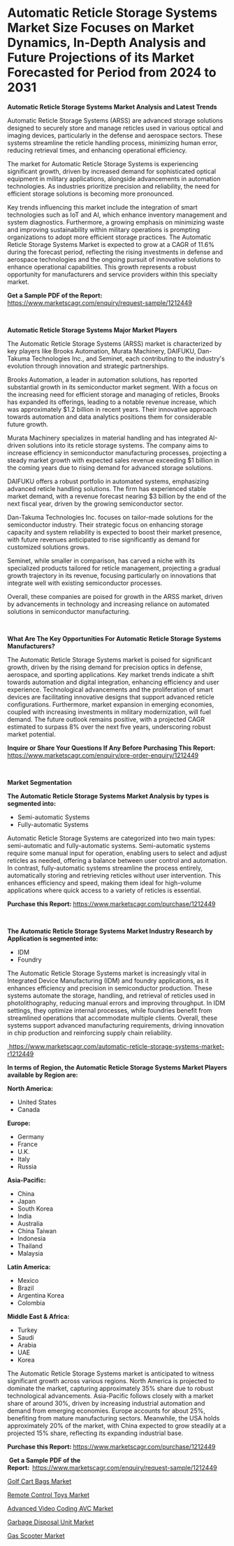 <p><h1>Automatic Reticle Storage Systems Market Size Focuses on Market Dynamics, In-Depth Analysis and Future Projections of its Market Forecasted for Period from 2024 to 2031</h1></p><p><strong>Automatic Reticle Storage Systems Market Analysis and Latest Trends</strong></p>
<p><p>Automatic Reticle Storage Systems (ARSS) are advanced storage solutions designed to securely store and manage reticles used in various optical and imaging devices, particularly in the defense and aerospace sectors. These systems streamline the reticle handling process, minimizing human error, reducing retrieval times, and enhancing operational efficiency. </p><p>The market for Automatic Reticle Storage Systems is experiencing significant growth, driven by increased demand for sophisticated optical equipment in military applications, alongside advancements in automation technologies. As industries prioritize precision and reliability, the need for efficient storage solutions is becoming more pronounced. </p><p>Key trends influencing this market include the integration of smart technologies such as IoT and AI, which enhance inventory management and system diagnostics. Furthermore, a growing emphasis on minimizing waste and improving sustainability within military operations is prompting organizations to adopt more efficient storage practices. The Automatic Reticle Storage Systems Market is expected to grow at a CAGR of 11.6% during the forecast period, reflecting the rising investments in defense and aerospace technologies and the ongoing pursuit of innovative solutions to enhance operational capabilities. This growth represents a robust opportunity for manufacturers and service providers within this specialty market.</p></p>
<p><strong>Get a Sample PDF of the Report:&nbsp;</strong> <a href="https://www.marketscagr.com/enquiry/request-sample/1212449?utm_campaign=1268&utm_medium=2&utm_source=Github&utm_content=ia&utm_term=06102024&utm_id=automatic-reticle-storage-systems">https://www.marketscagr.com/enquiry/request-sample/1212449</a></p>
<p>&nbsp;</p>
<p><strong>Automatic Reticle Storage Systems Major Market Players</strong></p>
<p><p>The Automatic Reticle Storage Systems (ARSS) market is characterized by key players like Brooks Automation, Murata Machinery, DAIFUKU, Dan-Takuma Technologies Inc., and Seminet, each contributing to the industry's evolution through innovation and strategic partnerships.</p><p>Brooks Automation, a leader in automation solutions, has reported substantial growth in its semiconductor market segment. With a focus on the increasing need for efficient storage and managing of reticles, Brooks has expanded its offerings, leading to a notable revenue increase, which was approximately $1.2 billion in recent years. Their innovative approach towards automation and data analytics positions them for considerable future growth.</p><p>Murata Machinery specializes in material handling and has integrated AI-driven solutions into its reticle storage systems. The company aims to increase efficiency in semiconductor manufacturing processes, projecting a steady market growth with expected sales revenue exceeding $1 billion in the coming years due to rising demand for advanced storage solutions.</p><p>DAIFUKU offers a robust portfolio in automated systems, emphasizing advanced reticle handling solutions. The firm has experienced stable market demand, with a revenue forecast nearing $3 billion by the end of the next fiscal year, driven by the growing semiconductor sector.</p><p>Dan-Takuma Technologies Inc. focuses on tailor-made solutions for the semiconductor industry. Their strategic focus on enhancing storage capacity and system reliability is expected to boost their market presence, with future revenues anticipated to rise significantly as demand for customized solutions grows.</p><p>Seminet, while smaller in comparison, has carved a niche with its specialized products tailored for reticle management, projecting a gradual growth trajectory in its revenue, focusing particularly on innovations that integrate well with existing semiconductor processes.</p><p>Overall, these companies are poised for growth in the ARSS market, driven by advancements in technology and increasing reliance on automated solutions in semiconductor manufacturing.</p></p>
<p>&nbsp;</p>
<p><strong>What Are The Key Opportunities For Automatic Reticle Storage Systems Manufacturers?</strong></p>
<p><p>The Automatic Reticle Storage Systems market is poised for significant growth, driven by the rising demand for precision optics in defense, aerospace, and sporting applications. Key market trends indicate a shift towards automation and digital integration, enhancing efficiency and user experience. Technological advancements and the proliferation of smart devices are facilitating innovative designs that support advanced reticle configurations. Furthermore, market expansion in emerging economies, coupled with increasing investments in military modernization, will fuel demand. The future outlook remains positive, with a projected CAGR estimated to surpass 8% over the next five years, underscoring robust market potential.</p></p>
<p><strong>Inquire or Share Your Questions If Any Before Purchasing This Report:</strong> <a href="https://www.marketscagr.com/enquiry/pre-order-enquiry/1212449?utm_campaign=1268&utm_medium=2&utm_source=Github&utm_content=ia&utm_term=06102024&utm_id=automatic-reticle-storage-systems">https://www.marketscagr.com/enquiry/pre-order-enquiry/1212449</a></p>
<p>&nbsp;</p>
<p><strong>Market Segmentation</strong></p>
<p><strong>The Automatic Reticle Storage Systems Market Analysis by types is segmented into:</strong></p>
<p><ul><li>Semi-automatic Systems</li><li>Fully-automatic Systems</li></ul></p>
<p><p>Automatic Reticle Storage Systems are categorized into two main types: semi-automatic and fully-automatic systems. Semi-automatic systems require some manual input for operation, enabling users to select and adjust reticles as needed, offering a balance between user control and automation. In contrast, fully-automatic systems streamline the process entirely, automatically storing and retrieving reticles without user intervention. This enhances efficiency and speed, making them ideal for high-volume applications where quick access to a variety of reticles is essential.</p></p>
<p><strong>Purchase this Report:&nbsp;</strong><a href="https://www.marketscagr.com/purchase/1212449?utm_campaign=1268&utm_medium=2&utm_source=Github&utm_content=ia&utm_term=06102024&utm_id=automatic-reticle-storage-systems">https://www.marketscagr.com/purchase/1212449</a></p>
<p>&nbsp;</p>
<p><strong>The Automatic Reticle Storage Systems Market Industry Research by Application is segmented into:</strong></p>
<p><ul><li>IDM</li><li>Foundry</li></ul></p>
<p><p>The Automatic Reticle Storage Systems market is increasingly vital in Integrated Device Manufacturing (IDM) and foundry applications, as it enhances efficiency and precision in semiconductor production. These systems automate the storage, handling, and retrieval of reticles used in photolithography, reducing manual errors and improving throughput. In IDM settings, they optimize internal processes, while foundries benefit from streamlined operations that accommodate multiple clients. Overall, these systems support advanced manufacturing requirements, driving innovation in chip production and reinforcing supply chain reliability.</p></p>
<p><a href="https://www.marketscagr.com/automatic-reticle-storage-systems-market-r1212449?utm_campaign=1268&utm_medium=2&utm_source=Github&utm_content=ia&utm_term=06102024&utm_id=automatic-reticle-storage-systems">&nbsp;https://www.marketscagr.com/automatic-reticle-storage-systems-market-r1212449</a></p>
<p><strong>In terms of Region, the Automatic Reticle Storage Systems Market Players available by Region are:</strong></p>
<p>
    <p> <strong> North America: </strong>
        <ul>
            <li>United States</li>
            <li>Canada</li>
        </ul>
        </p> 
    <p> <strong> Europe: </strong>
        <ul>
            <li>Germany</li>
            <li>France</li>
            <li>U.K.</li>
            <li>Italy</li>
            <li>Russia</li>
        </ul>
        </p> 
    <p> <strong> Asia-Pacific: </strong>
        <ul>
            <li>China</li>
            <li>Japan</li>
            <li>South Korea</li>
            <li>India</li>
            <li>Australia</li>
            <li>China Taiwan</li>
            <li>Indonesia</li>
            <li>Thailand</li>
            <li>Malaysia</li>
        </ul>
        </p> 
    <p> <strong> Latin America: </strong>
        <ul>
            <li>Mexico</li>
            <li>Brazil</li>
            <li>Argentina Korea</li>
            <li>Colombia</li>
        </ul>
        </p> 
    <p> <strong> Middle East & Africa: </strong>
        <ul>
            <li>Turkey</li>
            <li>Saudi</li>
            <li>Arabia</li>
            <li>UAE</li>
            <li>Korea</li>
        </ul>
    </p>
    </p>
<p><p>The Automatic Reticle Storage Systems market is anticipated to witness significant growth across various regions. North America is projected to dominate the market, capturing approximately 35% share due to robust technological advancements. Asia-Pacific follows closely with a market share of around 30%, driven by increasing industrial automation and demand from emerging economies. Europe accounts for about 25%, benefiting from mature manufacturing sectors. Meanwhile, the USA holds approximately 20% of the market, with China expected to grow steadily at a projected 15% share, reflecting its expanding industrial base.</p></p>
<p><strong>Purchase this Report: </strong><a href="https://www.marketscagr.com/purchase/1212449?utm_campaign=1268&utm_medium=2&utm_source=Github&utm_content=ia&utm_term=06102024&utm_id=automatic-reticle-storage-systems">https://www.marketscagr.com/purchase/1212449</a></p>
<p>&nbsp;<strong>Get a Sample PDF of the Report:&nbsp;&nbsp;</strong><a href="https://www.marketscagr.com/enquiry/request-sample/1212449?utm_campaign=1268&utm_medium=2&utm_source=Github&utm_content=ia&utm_term=06102024&utm_id=automatic-reticle-storage-systems">https://www.marketscagr.com/enquiry/request-sample/1212449</a></p>
<p><strong></strong></p>
<p><p><a href="https://www.linkedin.com/pulse/golf-cart-bags-market-pulse-62-expansion-blueprint-q2jae?utm_campaign=1268&utm_medium=2&utm_source=Github&utm_content=ia&utm_term=06102024&utm_id=automatic-reticle-storage-systems">Golf Cart Bags Market</a></p><p><a href="https://www.linkedin.com/pulse/remote-control-toys-market-refracting-trends-consumer-beuyc?utm_campaign=1268&utm_medium=2&utm_source=Github&utm_content=ia&utm_term=06102024&utm_id=automatic-reticle-storage-systems">Remote Control Toys Market</a></p><p><a href="https://issuu.com/reportprime-2/docs/advanced-video-coding-avc-market-si_687ba954b4f2b5?utm_campaign=1268&utm_medium=2&utm_source=Github&utm_content=ia&utm_term=06102024&utm_id=automatic-reticle-storage-systems">Advanced Video Coding AVC Market</a></p><p><a href="https://www.linkedin.com/pulse/global-garbage-disposal-unit-market-focus-product-type-batch-vvrxe?utm_campaign=1268&utm_medium=2&utm_source=Github&utm_content=ia&utm_term=06102024&utm_id=automatic-reticle-storage-systems">Garbage Disposal Unit Market</a></p><p><a href="https://www.linkedin.com/pulse/gas-scooter-market-forecast-global-trends-analysis-from-2024-uag1c?utm_campaign=1268&utm_medium=2&utm_source=Github&utm_content=ia&utm_term=06102024&utm_id=automatic-reticle-storage-systems">Gas Scooter Market</a></p></p>